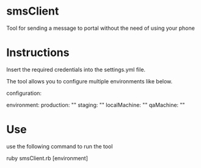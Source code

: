 smsClient
=========

Tool for sending a message to portal without the need of using your phone

Instructions
============

Insert the required credentials into the settings.yml file.

The tool allows you to configure multiple environments like below.

configuration:
  
  environment:
    production: ""
    staging: ""
    localMachine: ""
    qaMachine: ""
    
    
Use
===

use the following command to run the tool

ruby smsClient.rb [environment]


